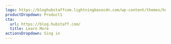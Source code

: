 ```yaml
---
logo: https://bloghubstaffcom.lightningbasecdn.com/wp-content/themes/hubstaff-blog/images/hubstaff-blog-fullcolor.svg
productDropdown: Product1
cta:
  url: https://blog.hubstaff.com/
  title: Learn More
actionsDropdown: Sing in
---
```

